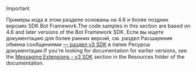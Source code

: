 > [!Important]
> <span data-ttu-id="7269a-101">Примеры кода в этом разделе основаны на 4.6 и более поздних версиях SDK Bot Framework.</span><span class="sxs-lookup"><span data-stu-id="7269a-101">The code samples in this section are based on 4.6 and later versions of the Bot Framework SDK.</span></span> <span data-ttu-id="7269a-102">Если вы ищете документацию для более ранних версий, см. раздел Расширения обмена сообщениями [— раздел v3 SDK](~/resources/messaging-extension-v3/messaging-extensions-overview.md) в папке Ресурсы документации.</span><span class="sxs-lookup"><span data-stu-id="7269a-102">If you're looking for documentation for earlier versions, see the [Messaging Extensions - v3 SDK](~/resources/messaging-extension-v3/messaging-extensions-overview.md) section in the Resources folder of the documentation.</span></span>
